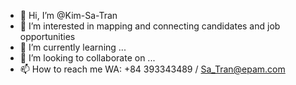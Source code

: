- 👋 Hi, I’m @Kim-Sa-Tran
- 👀 I’m interested in mapping and connecting candidates and job opportunities
- 🌱 I’m currently learning ...
- 💞️ I’m looking to collaborate on ...
- 📫 How to reach me WA: +84 393343489 / Sa_Tran@epam.com

<!---
Kim-Sa-Tran/Kim-Sa-Tran is a ✨ special ✨ repository because its `README.md` (this file) appears on your GitHub profile.
You can click the Preview link to take a look at your changes.
--->
